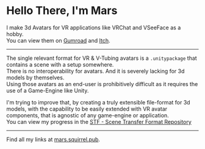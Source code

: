 # Hello There, I'm Mars

I make 3d Avatars for VR applications like VRChat and VSeeFace as a hobby.\
You can view them on [Gumroad](https://emperorofmars.gumroad.com/) and [Itch](https://emperorofmars.itch.io/).

---

The single relevant format for VR & V-Tubing avatars is a `.unitypackage` that contains a scene with a setup somewhere.\
There is no interoperability for avatars. And it is severely lacking for 3d models by themselves.\
Using those avatars as an end-user is prohibitively difficult as it requires the use of a Game-Engine like Unity.

I'm trying to improve that, by creating a truly extensible file-format for 3d models, with the capability to be easily extended with VR avatar components, that is agnostic of any game-engine or application.\
You can view my progress in the [STF - Scene Transfer Format Repository](https://github.com/emperorofmars/stf-unity)

---

Find all my links at [mars.squirrel.pub](https://mars.squirrel.pub).
